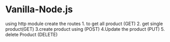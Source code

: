 # Vanilla-Node.js
using http module create the routes 1. to get all product (GET) 2. get single product(GET)  3.create product using (POST) 4.Update the product (PUT) 5. delete Product (DELETE)
